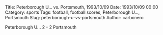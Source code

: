Title: Peterborough U… vs. Portsmouth, 1993/10/09
Date: 1993/10/09 00:00
Category: sports
Tags: football, football scores, Peterborough U…, Portsmouth
Slug: peterborough-u-vs-portsmouth
Author: carbonero


Peterborough U… 2 - 2 Portsmouth
